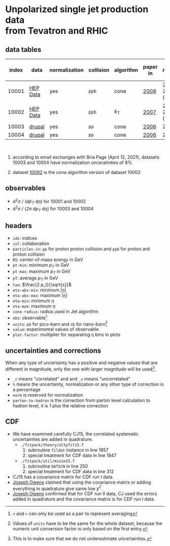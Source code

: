 # Unpolarized single jet production data <br> from Tevatron and RHIC

## data tables

| index | data                     | normalization | collision | algorithm            | paper in             | data recorded in      | collaboration |
| ----- | -----                    | -----         | -----     | -----                | -----                | -----                 | -----         |
| 10001 | [HEP Data][link.10001.d] | yes           | `ppb`     | cone                 | [2008][link.10001.p] | 2004 to 2005 (run II) | D0            |
| 10002 | [HEP Data][link.10002.d] | yes           | `ppb`     | <i>k<sub>T</sub></i> | [2007][link.10002.p] | 2002 to 2006 (run II) | CDF           |
| 10003 | [drupal][link.10003.d]   | yes           | `pp`      | cone                 | [2006][link.10003.p] | 2003                  | STAR          |
| 10004 | [drupal][link.10004.d]   | yes           | `pp`      | cone                 | [2006][link.10004.p] | 2004                  | STAR          |

<br/>

1. according to email exchanges with Bria Page (April 12, 2021), datasets 10003 and 10004 have normalization unceratinties of 8%

2. dataset [10092][link.10092.d] is the cone algorithm version of dataset 10002

[link.10001.d]: https://www.hepdata.net/record/ins779574
[link.10002.d]: https://www.hepdata.net/record/ins743342
[link.10003.d]: https://drupal.star.bnl.gov/STAR/files/starpublications/68/data.html
[link.10004.d]: https://drupal.star.bnl.gov/STAR/files/starpublications/68/data.html
[link.10092.d]: https://www.hepdata.net/record/ins790693

[link.10001.p]: https://doi.org/10.1103/PhysRevLett.101.062001 'DOI'
[link.10002.p]: https://doi.org/10.1103/PhysRevD.75.092006 'DOI'
[link.10003.p]: https://doi.org/10.1103/PhysRevLett.97.252001 'DOI'
[link.10004.p]: https://doi.org/10.1103/PhysRevLett.97.252001 'DOI'

## observables

- d<sup>2</sup><i>&sigma;</i> / (d<i>p<sub>T</sub></i> d<i>&eta;</i>) for 10001 and 10002
- d<sup>2</sup><i>&sigma;</i> / (<i>2&pi;</i> d<i>p<sub>T</sub></i> d<i>&eta;</i>) for 10003 and 10004

## headers

- `idx`: indices
- `col`: collaboration
- `particles-in`: `pp` for proton proton collision and `ppb` for proton anti proton collision
- `RS`: center-of-mass energy in GeV
- `pt-min`: minimum <i>p<sub>T</sub></i> in GeV
- `pt-max`: maximum <i>p<sub>T</sub></i> in GeV
- `pT`: average <i>p<sub>T</sub></i> in GeV
- `tau`: $\frac{2 p_t}{\sqrt{s}}$
- `eta-abs-min`: minimum |<i>&eta;</i>|
- `eta-abs-max`: maximum |<i>&eta;</i>|
- `eta-min`: minimum <i>&eta;</i>
- `eta-max`: maximum <i>&eta;</i>
- `cone-radius`: radius used in Jet algorithm
- `obs`: observable[^1]
- `units`: `pb` for pico-barn and `nb` for nano-barn[^2]
- `value`: experimental values of observable
- `plot-factor`: multiplier for separating <i>&eta;</i> bins in plots

[^1]: `<` and `>` can only be used as a pair to represent averaging

[^2]: Values of `units` have to be the same for the whole dataset, because the numeric unit conversion factor is only based on the first entry.

## uncertainties and corrections

When any type of uncertainty has a positive and negative values that are different in magnitude, only the one with larger magnitude will be used[^3].

- `_c` means "correlated" and and `_u` means "uncorrelated"
- `%` means the uncertainty, normalization or any other type of correction is a percentage
- `norm` is reserved for normalization
- `parton-to-hadron` is the correction from parton level calculation to hadron level, it is 1 plus the relative correction

[^3]: This is to make sure that we do not underestimate uncertainties.

## CDF
- We have examined carefully CJ15, the correlated systematic uncertainties are added in quadrature.
    - `./fitpack/theory/altpfit15.f`
        1. subroutine `fildat` instance in line 1857
        2. special treatment for CDF data in line 1947
    - `./fitpack/util/minim15.f`
        1. subroutine `DATSCN` in line 250
        2. special treatment for CDF data in line 312
- CJ15 has a covariance matrix for CDF run I data.
- [Joseph Owens](mailto:owens@hep.fsu.edu) claimed that using the covariance matrix or adding everything in quadrature give same low <i>&chi;<sup>2</sup></i>.
- [Joseph Owens](mailto:owens@hep.fsu.edu) confirmed that for CDF run II data, CJ used the errors added in quadrature and the covariance matrix is for CDF run I data.
